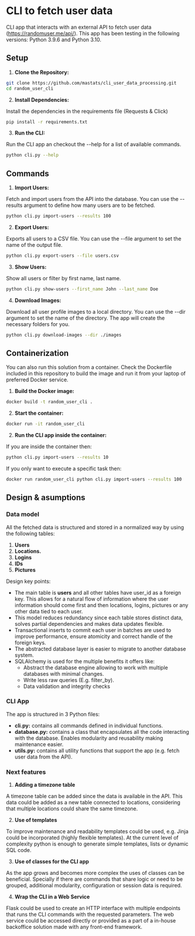 # CLI to fetch user data
CLI app that interacts with an external API to fetch user data (https://randomuser.me/api/).
This app has been testing in the following versions: Python 3.9.6 and Python 3.10.

## Setup

1. **Clone the Repository:**

```bash
git clone https://github.com/mastats/cli_user_data_processing.git
cd random_user_cli
```

2. **Install Dependencies:**

Install the dependencies in the requirements file (Requests & Click)
```bash 
pip install -r requirements.txt
```

3. **Run the CLI:**

Run the CLI app an checkout the --help for a list of available commands.
```bash
python cli.py --help
```
## Commands

1. **Import Users:**

Fetch and import users from the API into the database. You can use the --results argument to define how many users are to be fetched.
```bash
python cli.py import-users --results 100
```

2. **Export Users:**

Exports all users to a CSV file. You can use the --file argument to set the name of the output file.
```bash
python cli.py export-users --file users.csv
```

3. **Show Users:**

Show all users or filter by first name, last name.
```bash
python cli.py show-users --first_name John --last_name Doe
```

4. **Download Images:**

Download all user profile images to a local directory. You can use the --dir argument to set the name of the directory. The app will create the necessary folders for you. 
```bash
python cli.py download-images --dir ./images
```

## Containerization

You can also run this solution from a container. Check the Dockerfile included in this repository to build the image and run it from your laptop of preferred Docker service.

1. **Build the Docker image:**

```bash
docker build -t random_user_cli .
```

2. **Start the container:**

```bash
docker run -it random_user_cli
```

2. **Run the CLI app inside the container:**

If you are inside the container then:

```bash
python cli.py import-users --results 10
```

If you only want to execute a specific task then:

```bash
docker run random_user_cli python cli.py import-users --results 100
```

## Design & asumptions

### Data model

All the fetched data is structured and stored in a normalized way by using the following tables:

1. **Users**
2. **Locations.**
3. **Logins**
4. **IDs**
5. **Pictures**

Design key points:

* The main table is **users** and all other tables have user_id as a foreign key. This allows for a natural flow of information where the user information should come first and then locations, logins, pictures or any other data tied to each user. 
* This model reduces redundancy since each table stores distinct data, solves partial dependencies and makes data updates flexible.
* Transactional inserts to commit each user in batches are used to improve performance, ensure atomicity and correct handle of the foreign keys.
* The abstracted database layer is easier to migrate to another database system.
* SQLAlchemy is used for the multiple benefits it offers like:
    * Abstract the database engine allowing to work with multiple databases with minimal changes.
    * Write less raw queries (E.g. filter_by).
    * Data validation and integrity checks

### CLI App
The app is structured in 3 Python files:

* **cli.py:** contains all commands defined in individual functions.
* **database.py:** contains a class that encapsulates all the code interacting with the database. Enables modularity and reusability making maintenance easier.
* **utils.py:** contains all utility functions that support the app (e.g. fetch user data from the API).

### Next features
1. **Adding a timezone table**

A timezone table can be added since the data is available in the API. This data could be added as a new table connected to locations, considering that multiple locations could share the same timezone.

2. **Use of templates**

To improve maintenance and readability templates could be used, e.g. Jinja could be incorporated (highly flexible templates). At the current level of complexity python is enough to generate simple templates, lists or dynamic SQL code.

3. **Use of classes for the CLI app**

As the app grows and becomes more complex the uses of classes can be beneficial. Specially if there are commands that share logic or need to be grouped, additional modularity, configuration or session data is required. 

4. **Wrap the CLI in a Web Service**

Flask could be used to create an HTTP interface with multiple endpoints that runs the CLI commands with the requested parameters. The web service could be accessed directly or provided as a part of a in-house backoffice solution made with any front-end framework.
